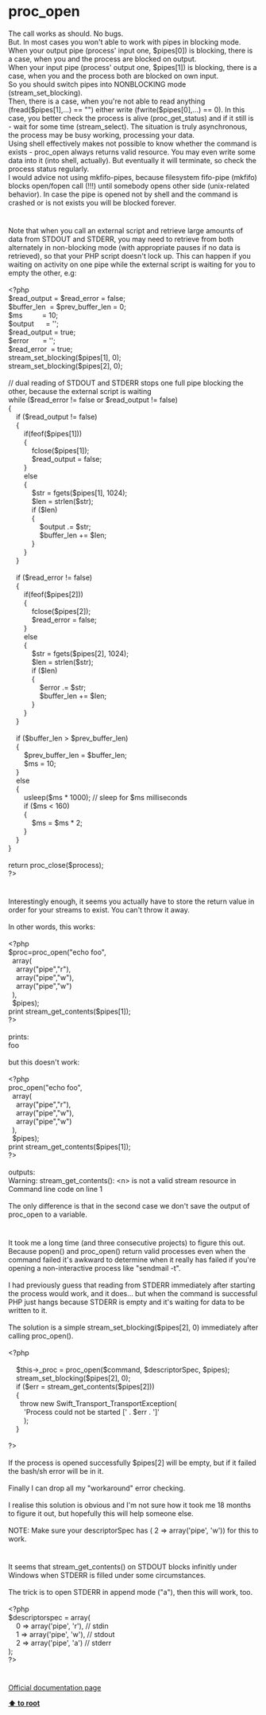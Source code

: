 # proc_open




<div class="phpcode"><span class="html">
The call works as should. No bugs.<br>But. In most cases you won&apos;t able to work with pipes in blocking mode.<br>When your output pipe (process&apos; input one, $pipes[0]) is blocking, there is a case, when you and the process are blocked on output.<br>When your input pipe (process&apos; output one, $pipes[1]) is blocking, there is a case, when you and the process both are blocked on own input.<br>So you should switch pipes into NONBLOCKING mode (stream_set_blocking).<br>Then, there is a case, when you&apos;re not able to read anything (fread($pipes[1],...) == &quot;&quot;) either write (fwrite($pipes[0],...) == 0). In this case, you better check the process is alive (proc_get_status) and if it still is - wait for some time (stream_select). The situation is truly asynchronous, the process may be busy working, processing your data.<br>Using shell effectively makes not possible to know whether the command is exists - proc_open always returns valid resource. You may even write some data into it (into shell, actually). But eventually it will terminate, so check the process status regularly.<br>I would advice not using mkfifo-pipes, because filesystem fifo-pipe (mkfifo) blocks open/fopen call (!!!) until somebody opens other side (unix-related behavior). In case the pipe is opened not by shell and the command is crashed or is not exists you will be blocked forever.</span>
</div>
  

#


<div class="phpcode"><span class="html">
Note that when you call an external script and retrieve large amounts of data from STDOUT and STDERR, you may need to retrieve from both alternately in non-blocking mode (with appropriate pauses if no data is retrieved), so that your PHP script doesn&apos;t lock up. This can happen if you waiting on activity on one pipe while the external script is waiting for you to empty the other, e.g:<br><br><span class="default">&lt;?php<br>$read_output </span><span class="keyword">= </span><span class="default">$read_error </span><span class="keyword">= </span><span class="default">false</span><span class="keyword">;<br></span><span class="default">$buffer_len&#xA0; </span><span class="keyword">= </span><span class="default">$prev_buffer_len </span><span class="keyword">= </span><span class="default">0</span><span class="keyword">; <br></span><span class="default">$ms&#xA0; &#xA0; &#xA0; &#xA0; &#xA0; </span><span class="keyword">= </span><span class="default">10</span><span class="keyword">;<br></span><span class="default">$output&#xA0; &#xA0; &#xA0; </span><span class="keyword">= </span><span class="string">&apos;&apos;</span><span class="keyword">;<br></span><span class="default">$read_output </span><span class="keyword">= </span><span class="default">true</span><span class="keyword">;<br></span><span class="default">$error&#xA0; &#xA0; &#xA0;&#xA0; </span><span class="keyword">= </span><span class="string">&apos;&apos;</span><span class="keyword">;<br></span><span class="default">$read_error&#xA0; </span><span class="keyword">= </span><span class="default">true</span><span class="keyword">;<br></span><span class="default">stream_set_blocking</span><span class="keyword">(</span><span class="default">$pipes</span><span class="keyword">[</span><span class="default">1</span><span class="keyword">], </span><span class="default">0</span><span class="keyword">);<br></span><span class="default">stream_set_blocking</span><span class="keyword">(</span><span class="default">$pipes</span><span class="keyword">[</span><span class="default">2</span><span class="keyword">], </span><span class="default">0</span><span class="keyword">);<br><br></span><span class="comment">// dual reading of STDOUT and STDERR stops one full pipe blocking the other, because the external script is waiting<br></span><span class="keyword">while (</span><span class="default">$read_error </span><span class="keyword">!= </span><span class="default">false </span><span class="keyword">or </span><span class="default">$read_output </span><span class="keyword">!= </span><span class="default">false</span><span class="keyword">)<br>{<br>&#xA0; &#xA0; if (</span><span class="default">$read_output </span><span class="keyword">!= </span><span class="default">false</span><span class="keyword">)<br>&#xA0; &#xA0; {<br>&#xA0; &#xA0; &#xA0; &#xA0; if(</span><span class="default">feof</span><span class="keyword">(</span><span class="default">$pipes</span><span class="keyword">[</span><span class="default">1</span><span class="keyword">])) <br>&#xA0; &#xA0; &#xA0; &#xA0; {<br>&#xA0; &#xA0; &#xA0; &#xA0; &#xA0; &#xA0; </span><span class="default">fclose</span><span class="keyword">(</span><span class="default">$pipes</span><span class="keyword">[</span><span class="default">1</span><span class="keyword">]);<br>&#xA0; &#xA0; &#xA0; &#xA0; &#xA0; &#xA0; </span><span class="default">$read_output </span><span class="keyword">= </span><span class="default">false</span><span class="keyword">;<br>&#xA0; &#xA0; &#xA0; &#xA0; }<br>&#xA0; &#xA0; &#xA0; &#xA0; else <br>&#xA0; &#xA0; &#xA0; &#xA0; {<br>&#xA0; &#xA0; &#xA0; &#xA0; &#xA0; &#xA0; </span><span class="default">$str </span><span class="keyword">= </span><span class="default">fgets</span><span class="keyword">(</span><span class="default">$pipes</span><span class="keyword">[</span><span class="default">1</span><span class="keyword">], </span><span class="default">1024</span><span class="keyword">);<br>&#xA0; &#xA0; &#xA0; &#xA0; &#xA0; &#xA0; </span><span class="default">$len </span><span class="keyword">= </span><span class="default">strlen</span><span class="keyword">(</span><span class="default">$str</span><span class="keyword">);<br>&#xA0; &#xA0; &#xA0; &#xA0; &#xA0; &#xA0; if (</span><span class="default">$len</span><span class="keyword">)<br>&#xA0; &#xA0; &#xA0; &#xA0; &#xA0; &#xA0; {<br>&#xA0; &#xA0; &#xA0; &#xA0; &#xA0; &#xA0; &#xA0; &#xA0; </span><span class="default">$output </span><span class="keyword">.= </span><span class="default">$str</span><span class="keyword">; <br>&#xA0; &#xA0; &#xA0; &#xA0; &#xA0; &#xA0; &#xA0; &#xA0; </span><span class="default">$buffer_len </span><span class="keyword">+= </span><span class="default">$len</span><span class="keyword">;<br>&#xA0; &#xA0; &#xA0; &#xA0; &#xA0; &#xA0; }<br>&#xA0; &#xA0; &#xA0; &#xA0; }<br>&#xA0; &#xA0; }<br>&#xA0; &#xA0; <br>&#xA0; &#xA0; if (</span><span class="default">$read_error </span><span class="keyword">!= </span><span class="default">false</span><span class="keyword">)<br>&#xA0; &#xA0; {<br>&#xA0; &#xA0; &#xA0; &#xA0; if(</span><span class="default">feof</span><span class="keyword">(</span><span class="default">$pipes</span><span class="keyword">[</span><span class="default">2</span><span class="keyword">])) <br>&#xA0; &#xA0; &#xA0; &#xA0; {<br>&#xA0; &#xA0; &#xA0; &#xA0; &#xA0; &#xA0; </span><span class="default">fclose</span><span class="keyword">(</span><span class="default">$pipes</span><span class="keyword">[</span><span class="default">2</span><span class="keyword">]);<br>&#xA0; &#xA0; &#xA0; &#xA0; &#xA0; &#xA0; </span><span class="default">$read_error </span><span class="keyword">= </span><span class="default">false</span><span class="keyword">;<br>&#xA0; &#xA0; &#xA0; &#xA0; }<br>&#xA0; &#xA0; &#xA0; &#xA0; else <br>&#xA0; &#xA0; &#xA0; &#xA0; {<br>&#xA0; &#xA0; &#xA0; &#xA0; &#xA0; &#xA0; </span><span class="default">$str </span><span class="keyword">= </span><span class="default">fgets</span><span class="keyword">(</span><span class="default">$pipes</span><span class="keyword">[</span><span class="default">2</span><span class="keyword">], </span><span class="default">1024</span><span class="keyword">);<br>&#xA0; &#xA0; &#xA0; &#xA0; &#xA0; &#xA0; </span><span class="default">$len </span><span class="keyword">= </span><span class="default">strlen</span><span class="keyword">(</span><span class="default">$str</span><span class="keyword">);<br>&#xA0; &#xA0; &#xA0; &#xA0; &#xA0; &#xA0; if (</span><span class="default">$len</span><span class="keyword">)<br>&#xA0; &#xA0; &#xA0; &#xA0; &#xA0; &#xA0; {<br>&#xA0; &#xA0; &#xA0; &#xA0; &#xA0; &#xA0; &#xA0; &#xA0; </span><span class="default">$error </span><span class="keyword">.= </span><span class="default">$str</span><span class="keyword">; <br>&#xA0; &#xA0; &#xA0; &#xA0; &#xA0; &#xA0; &#xA0; &#xA0; </span><span class="default">$buffer_len </span><span class="keyword">+= </span><span class="default">$len</span><span class="keyword">;<br>&#xA0; &#xA0; &#xA0; &#xA0; &#xA0; &#xA0; }<br>&#xA0; &#xA0; &#xA0; &#xA0; }<br>&#xA0; &#xA0; }<br>&#xA0; &#xA0; <br>&#xA0; &#xA0; if (</span><span class="default">$buffer_len </span><span class="keyword">&gt; </span><span class="default">$prev_buffer_len</span><span class="keyword">)<br>&#xA0; &#xA0; {<br>&#xA0; &#xA0; &#xA0; &#xA0; </span><span class="default">$prev_buffer_len </span><span class="keyword">= </span><span class="default">$buffer_len</span><span class="keyword">;<br>&#xA0; &#xA0; &#xA0; &#xA0; </span><span class="default">$ms </span><span class="keyword">= </span><span class="default">10</span><span class="keyword">;<br>&#xA0; &#xA0; }<br>&#xA0; &#xA0; else <br>&#xA0; &#xA0; {<br>&#xA0; &#xA0; &#xA0; &#xA0; </span><span class="default">usleep</span><span class="keyword">(</span><span class="default">$ms </span><span class="keyword">* </span><span class="default">1000</span><span class="keyword">); </span><span class="comment">// sleep for $ms milliseconds<br>&#xA0; &#xA0; &#xA0; &#xA0; </span><span class="keyword">if (</span><span class="default">$ms </span><span class="keyword">&lt; </span><span class="default">160</span><span class="keyword">)<br>&#xA0; &#xA0; &#xA0; &#xA0; {<br>&#xA0; &#xA0; &#xA0; &#xA0; &#xA0; &#xA0; </span><span class="default">$ms </span><span class="keyword">= </span><span class="default">$ms </span><span class="keyword">* </span><span class="default">2</span><span class="keyword">;<br>&#xA0; &#xA0; &#xA0; &#xA0; }<br>&#xA0; &#xA0; }<br>}<br>&#xA0; &#xA0; &#xA0; &#xA0; <br>return </span><span class="default">proc_close</span><span class="keyword">(</span><span class="default">$process</span><span class="keyword">);<br></span><span class="default">?&gt;</span>
</span>
</div>
  

#


<div class="phpcode"><span class="html">
Interestingly enough, it seems you actually have to store the return value in order for your streams to exist. You can&apos;t throw it away.<br><br>In other words, this works:<br><br><span class="default">&lt;?php<br>$proc</span><span class="keyword">=</span><span class="default">proc_open</span><span class="keyword">(</span><span class="string">&quot;echo foo&quot;</span><span class="keyword">,<br>&#xA0; array(<br>&#xA0; &#xA0; array(</span><span class="string">&quot;pipe&quot;</span><span class="keyword">,</span><span class="string">&quot;r&quot;</span><span class="keyword">),<br>&#xA0; &#xA0; array(</span><span class="string">&quot;pipe&quot;</span><span class="keyword">,</span><span class="string">&quot;w&quot;</span><span class="keyword">),<br>&#xA0; &#xA0; array(</span><span class="string">&quot;pipe&quot;</span><span class="keyword">,</span><span class="string">&quot;w&quot;</span><span class="keyword">)<br>&#xA0; ),<br>&#xA0; </span><span class="default">$pipes</span><span class="keyword">);<br>print </span><span class="default">stream_get_contents</span><span class="keyword">(</span><span class="default">$pipes</span><span class="keyword">[</span><span class="default">1</span><span class="keyword">]);<br></span><span class="default">?&gt;<br></span><br>prints:<br>foo<br><br>but this doesn&apos;t work:<br><br><span class="default">&lt;?php<br>proc_open</span><span class="keyword">(</span><span class="string">&quot;echo foo&quot;</span><span class="keyword">,<br>&#xA0; array(<br>&#xA0; &#xA0; array(</span><span class="string">&quot;pipe&quot;</span><span class="keyword">,</span><span class="string">&quot;r&quot;</span><span class="keyword">),<br>&#xA0; &#xA0; array(</span><span class="string">&quot;pipe&quot;</span><span class="keyword">,</span><span class="string">&quot;w&quot;</span><span class="keyword">),<br>&#xA0; &#xA0; array(</span><span class="string">&quot;pipe&quot;</span><span class="keyword">,</span><span class="string">&quot;w&quot;</span><span class="keyword">)<br>&#xA0; ),<br>&#xA0; </span><span class="default">$pipes</span><span class="keyword">);<br>print </span><span class="default">stream_get_contents</span><span class="keyword">(</span><span class="default">$pipes</span><span class="keyword">[</span><span class="default">1</span><span class="keyword">]);<br></span><span class="default">?&gt;<br></span><br>outputs:<br>Warning: stream_get_contents(): &lt;n&gt; is not a valid stream resource in Command line code on line 1<br><br>The only difference is that in the second case we don&apos;t save the output of proc_open to a variable.</span>
</div>
  

#


<div class="phpcode"><span class="html">
It took me a long time (and three consecutive projects) to figure this out.&#xA0; Because popen() and proc_open() return valid processes even when the command failed it&apos;s awkward to determine when it really has failed if you&apos;re opening a non-interactive process like &quot;sendmail -t&quot;.<br><br>I had previously guess that reading from STDERR immediately after starting the process would work, and it does... but when the command is successful PHP just hangs because STDERR is empty and it&apos;s waiting for data to be written to it.<br><br>The solution is a simple stream_set_blocking($pipes[2], 0) immediately after calling proc_open().<br><br><span class="default">&lt;?php<br><br>&#xA0; &#xA0; $this</span><span class="keyword">-&gt;</span><span class="default">_proc </span><span class="keyword">= </span><span class="default">proc_open</span><span class="keyword">(</span><span class="default">$command</span><span class="keyword">, </span><span class="default">$descriptorSpec</span><span class="keyword">, </span><span class="default">$pipes</span><span class="keyword">);<br>&#xA0; &#xA0; </span><span class="default">stream_set_blocking</span><span class="keyword">(</span><span class="default">$pipes</span><span class="keyword">[</span><span class="default">2</span><span class="keyword">], </span><span class="default">0</span><span class="keyword">);<br>&#xA0; &#xA0; if (</span><span class="default">$err </span><span class="keyword">= </span><span class="default">stream_get_contents</span><span class="keyword">(</span><span class="default">$pipes</span><span class="keyword">[</span><span class="default">2</span><span class="keyword">]))<br>&#xA0; &#xA0; {<br>&#xA0; &#xA0; &#xA0; throw new </span><span class="default">Swift_Transport_TransportException</span><span class="keyword">(<br>&#xA0; &#xA0; &#xA0; &#xA0; </span><span class="string">&apos;Process could not be started [&apos; </span><span class="keyword">. </span><span class="default">$err </span><span class="keyword">. </span><span class="string">&apos;]&apos;<br>&#xA0; &#xA0; &#xA0; &#xA0; </span><span class="keyword">);<br>&#xA0; &#xA0; }<br><br></span><span class="default">?&gt;<br></span><br>If the process is opened successfully $pipes[2] will be empty, but if it failed the bash/sh error will be in it.<br><br>Finally I can drop all my &quot;workaround&quot; error checking.<br><br>I realise this solution is obvious and I&apos;m not sure how it took me 18 months to figure it out, but hopefully this will help someone else.<br><br>NOTE: Make sure your descriptorSpec has ( 2 =&gt; array(&apos;pipe&apos;, &apos;w&apos;)) for this to work.</span>
</div>
  

#


<div class="phpcode"><span class="html">
It seems that stream_get_contents() on STDOUT blocks infinitly under Windows when STDERR is filled under some circumstances.<br><br>The trick is to open STDERR in append mode (&quot;a&quot;), then this will work, too.<br><br><span class="default">&lt;?php<br>$descriptorspec </span><span class="keyword">= array(<br>&#xA0; &#xA0; </span><span class="default">0 </span><span class="keyword">=&gt; array(</span><span class="string">&apos;pipe&apos;</span><span class="keyword">, </span><span class="string">&apos;r&apos;</span><span class="keyword">), </span><span class="comment">// stdin<br>&#xA0; &#xA0; </span><span class="default">1 </span><span class="keyword">=&gt; array(</span><span class="string">&apos;pipe&apos;</span><span class="keyword">, </span><span class="string">&apos;w&apos;</span><span class="keyword">), </span><span class="comment">// stdout<br>&#xA0; &#xA0; </span><span class="default">2 </span><span class="keyword">=&gt; array(</span><span class="string">&apos;pipe&apos;</span><span class="keyword">, </span><span class="string">&apos;a&apos;</span><span class="keyword">) </span><span class="comment">// stderr<br></span><span class="keyword">);<br></span><span class="default">?&gt;</span>
</span>
</div>
  

#

[Official documentation page](https://www.php.net/manual/en/function.proc-open.php)

**[⬆ to root](/)**